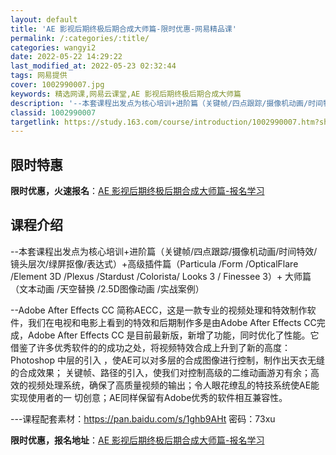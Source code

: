 ```yaml
---
layout: default
title: 'AE 影视后期终极后期合成大师篇-限时优惠-网易精品课'
permalink: /:categories/:title/
categories: wangyi2
date: 2022-05-22 14:29:22
last_modified_at: 2022-05-23 02:32:44
tags: 网易提供
cover: 1002990007.jpg
keywords: 精选网课,网易云课堂,AE 影视后期终极后期合成大师篇
description: '--本套课程出发点为核心培训+进阶篇（关键帧/四点跟踪/摄像机动画/时间特效/镜头层次/绿屏抠像/表达式）+高级插件篇（'
classid: 1002990007
targetlink: https://study.163.com/course/introduction/1002990007.htm?share=1&shareId=1025206652&utm_campaign=share&utm_medium=iphoneShare&utm_source=&utm_u=1025206652
---
```


## 限时特惠

**限时优惠，火速报名**：[AE 影视后期终极后期合成大师篇-报名学习](https://study.163.com/course/introduction/1002990007.htm?share=1&shareId=1025206652&utm_campaign=share&utm_medium=iphoneShare&utm_source=&utm_u=1025206652)

## 课程介绍

--本套课程出发点为核心培训+进阶篇（关键帧/四点跟踪/摄像机动画/时间特效/镜头层次/绿屏抠像/表达式）+高级插件篇（Particula /Form /OpticalFlare /Element 3D /Plexus /Stardust /Colorista/ Looks 3 / Finessee 3）+ 大师篇（文本动画 /天空替换 /2.5D图像动画 /实战案例）



--Adobe After Effects CC 简称AECC，这是一款专业的视频处理和特效制作软件，我们在电视和电影上看到的特效和后期制作多是由Adobe After Effects CC完成，Adobe After Effects CC 是目前最新版，新增了功能，同时优化了性能。它借鉴了许多优秀软件的的成功之处，将视频特效合成上升到了新的高度：Photoshop 中层的引入 ，使AE可以对多层的合成图像进行控制，制作出天衣无缝的合成效果； 关键帧、路径的引入，使我们对控制高级的二维动画游刃有余；高效的视频处理系统，确保了高质量视频的输出；令人眼花缭乱的特技系统使AE能实现使用者的一 切创意；AE同样保留有Adobe优秀的软件相互兼容性。



---课程配套素材：https://pan.baidu.com/s/1ghb9AHt 密码：73xu

**限时优惠，报名地址**：[AE 影视后期终极后期合成大师篇-报名学习](https://study.163.com/course/introduction/1002990007.htm?share=1&shareId=1025206652&utm_campaign=share&utm_medium=iphoneShare&utm_source=&utm_u=1025206652)

